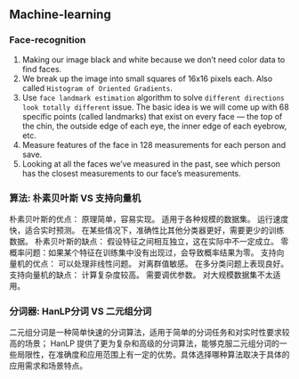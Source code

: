 ## Machine-learning
### Face-recognition
1. Making our image black and white because we don’t need color data to find faces.
2. We break up the image into small squares of 16x16 pixels each. Also called `Histogram of Oriented Gradients`.
3. Use `face landmark estimation` algorithm to solve `different directions look totally different` issue.
The basic idea is we will come up with 68 specific points (called landmarks) that exist on every face — the top of the chin, the outside edge of each eye, the inner edge of each eyebrow, etc.
4. Measure features of the face in 128 measurements for each person and save.
5. Looking at all the faces we’ve measured in the past, see which person has the closest measurements to our face’s measurements. 

### 算法:  朴素贝叶斯 VS 支持向量机
朴素贝叶斯的优点：
    原理简单，容易实现。
    适用于各种规模的数据集。
    运行速度快，适合实时预测。
    在某些情况下，准确性比其他分类器更好，需要更少的训练数据。
朴素贝叶斯的缺点：
    假设特征之间相互独立，这在实际中不一定成立。
    零概率问题：如果某个特征在训练集中没有出现过，会导致概率结果为零。
支持向量机的优点：
    可以处理非线性问题。
    对离群值敏感。
    在多分类问题上表现良好。
支持向量机的缺点：
    计算复杂度较高。
    需要调优参数。
    对大规模数据集不太适用。

### 分词器: HanLP分词 VS 二元组分词
二元组分词是一种简单快速的分词算法，适用于简单的分词任务和对实时性要求较高的场景；
HanLP 提供了更为复杂和高级的分词算法，能够克服二元组分词的一些局限性，在准确度和应用范围上有一定的优势。具体选择哪种算法取决于具体的应用需求和场景特点。


